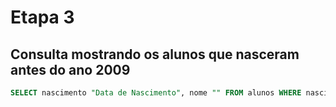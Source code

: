 # Etapa 3

## Consulta mostrando os alunos que nasceram antes do ano 2009

```SQL
SELECT nascimento "Data de Nascimento", nome "" FROM alunos WHERE nascimento <= "2009-01-01"
```